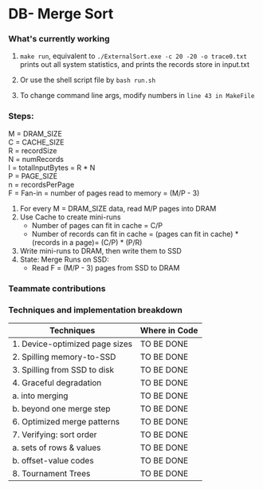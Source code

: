 # DB- Merge Sort

### What's currently working

1. `make run`, equivalent to `./ExternalSort.exe -c 20 -20 -o trace0.txt`
   prints out all system statistics, and prints the records store in input.txt
2. Or use the shell script file by `bash run.sh`

3. To change command line args, modify numbers in `line 43 in MakeFile`

### Steps:

M = DRAM_SIZE  
C = CACHE_SIZE  
R = recordSize  
N = numRecords  
I = totalInputBytes = R \* N  
P = PAGE_SIZE  
n = recordsPerPage  
F = Fan-in = number of pages read to memory = (M/P - 3)  

1. For every M = DRAM_SIZE data, read M/P pages into DRAM
2. Use Cache to create mini-runs
   - Number of pages can fit in cache = C/P
   - Number of records can fit in cache =
     (pages can fit in cache) \* (records in a page)= (C/P) \* (P/R)
3. Write mini-runs to DRAM, then write them to SSD
4. State: Merge Runs on SSD:
   - Read F = (M/P - 3) pages from SSD to DRAM

### Teammate contributions

### Techniques and implementation breakdown
|       Techniques                 |           Where in Code                                      |
|----------------------------------|--------------------------------------------------------------|
| 1. Device-optimized page sizes   |           TO BE DONE                                         |
| 2. Spilling memory-to-SSD        |           TO BE DONE                                         |
| 3. Spilling from SSD to disk     |           TO BE DONE                                         |
| 4. Graceful degradation          |           TO BE DONE                                         |
|   a. into merging                |           TO BE DONE                                         |
|   b. beyond one merge step       |           TO BE DONE                                         |
| 6. Optimized merge patterns      |           TO BE DONE                                         |
| 7. Verifying: sort order         |           TO BE DONE                                         |
|    a. sets of rows & values      |           TO BE DONE                                         |
|    b. offset-value codes         |           TO BE DONE                                         |
| 8. Tournament Trees              |           TO BE DONE                                         |
